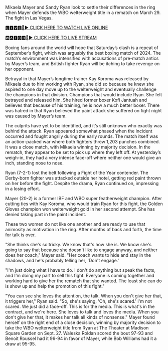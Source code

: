 Mikaela Mayer and Sandy Ryan look to settle their differences in the ring when Mayer defends the WBO welterweight title in a rematch on March 29. The fight in Las Vegas.

[🅻🅸🆅🅴🔴▶️ CLICK HERE TO WATCH LIVE ONLINE](https://tinyurl.com/5n96rfva)

[🆆🅰🆃🅲🅷🔴▶️ CLICK HERE TO LIVE STREAM](https://tinyurl.com/5n96rfva)

Boxing fans around the world will hope that Saturday’s clash is a repeat of September’s fight, which was arguably the best boxing match of 2024. The match’s environment was intensified with accusations of pre-match antics by Mayer’s team, and British fighter Ryan will be itching to take revenge on her opponent.

Betrayal in that Mayer’s longtime trainer Kay Koroma was released by Mikaela due to him working with Ryan, she did so because he knew she aspired to one day move up to the welterweight and eventually challenge the champions in that division. Champions that would include Ryan. She felt betrayed and released him. She hired former boxer Kofi Jantuah and believes that because of his training, he is now a much better boxer. There was hatred in that Ryan believed the paint attack she suffered on fight night was caused by Mayer’s team.

The culprits have yet to be identified, and it’s still unknown who exactly was behind the attack. Ryan appeared somewhat phased when the incident occurred and fought angrily during the early rounds. The match itself was an action-packed war where both fighters threw 1,203 punches combined. It was a close match, with Mikaela winning by majority decision. In the rematch, they appear to be set to pick up where they left off. At yesterday’s weigh-in, they had a very intense face-off where neither one would give an inch, standing nose to nose.

Ryan (7-2-1) lost the belt following a Fight of the Year contender. The Derby-born fighter was attacked outside her hotel, getting red paint thrown on her before the fight. Despite the drama, Ryan continued on, impressing in a losing effort.

Mayer (20-2) is a former IBF and WBO super featherweight champion. After cutting ties with Kay Koroma, who would train Ryan for this fight, the Golden Gloves champion won welterweight gold in her second attempt. She has denied taking part in the paint incident.

These two women do not like one another and are ready to use that animosity as motivation in the ring. After months of back and forth, the time for talk is over.

"She thinks she's so tricky. We know that's how she is. We know she's going to say that because she doesn't like to engage anyway, and neither does her coach," Mayer said. "Her coach wants to hide and stay in the shadows, and he's probably telling her, 'Don't engage.'

"I'm just doing what I have to do. I don't do anything but speak the facts, and I'm doing my part to sell this fight. Everyone is coming together and working hard to give her the rematch that she wanted. The least she can do is show up and help the promotion of this fight."

"You can see she loves the attention, the talk. When you don't give her that, it triggers her," Ryan said. "So, she's saying, 'Oh, she's scared.' I'm not scared. We just did a face-off. This is for the media. This is what's in the contract, and we're here. She loves to talk and loves the media. When you don't give her that, it makes her talk all kinds of nonsense." Mayer found herself on the right end of a close decision, winning by majority decision to take the WBO welterweight title from Ryan at The Theater at Madison Square Garden on Sept. 27. Waleska Roldan scored the bout 97-93 and Benoit Roussel had it 96-94 in favor of Mayer, while Bob Williams had it a draw at 95-95.
